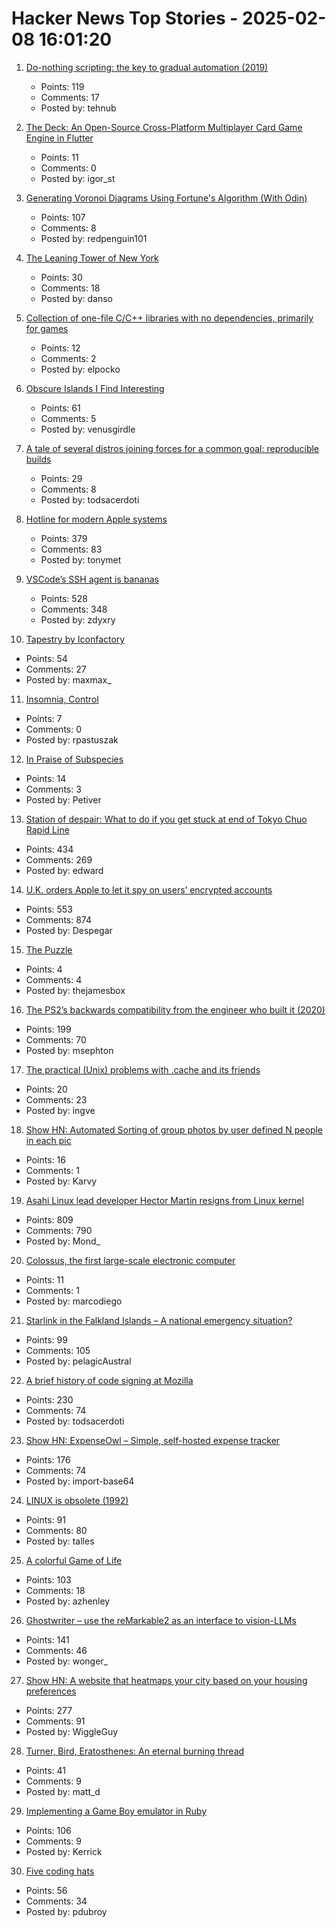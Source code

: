 # Hacker News Top Stories - 2025-02-08 16:01:20

1. [Do-nothing scripting: the key to gradual automation (2019)](https://blog.danslimmon.com/2019/07/15/do-nothing-scripting-the-key-to-gradual-automation/)
   - Points: 119
   - Comments: 17
   - Posted by: tehnub

2. [The Deck: An Open-Source Cross-Platform Multiplayer Card Game Engine in Flutter](https://github.com/xajik/thedeck)
   - Points: 11
   - Comments: 0
   - Posted by: igor_st

3. [Generating Voronoi Diagrams Using Fortune's Algorithm (With Odin)](https://redpenguin101.github.io/html/posts/2025_01_21_voronoi.html)
   - Points: 107
   - Comments: 8
   - Posted by: redpenguin101

4. [The Leaning Tower of New York](https://www.newyorker.com/magazine/2025/02/10/the-leaning-tower-of-new-york)
   - Points: 30
   - Comments: 18
   - Posted by: danso

5. [Collection of one-file C/C++ libraries with no dependencies, primarily for games](https://github.com/RandyGaul/cute_headers)
   - Points: 12
   - Comments: 2
   - Posted by: elpocko

6. [Obscure Islands I Find Interesting](https://amanvir.com/obscure-islands)
   - Points: 61
   - Comments: 5
   - Posted by: venusgirdle

7. [A tale of several distros joining forces for a common goal: reproducible builds](https://video.fosdem.org/2025/h1302/fosdem-2025-6479-a-tale-of-several-distros-joining-forces-for-a-common-goal-reproducible-builds.av1.webm)
   - Points: 29
   - Comments: 8
   - Posted by: todsacerdoti

8. [Hotline for modern Apple systems](https://github.com/mierau/hotline)
   - Points: 379
   - Comments: 83
   - Posted by: tonymet

9. [VSCode’s SSH agent is bananas](https://fly.io/blog/vscode-ssh-wtf/)
   - Points: 528
   - Comments: 348
   - Posted by: zdyxry

10. [Tapestry by Iconfactory](https://usetapestry.com/)
   - Points: 54
   - Comments: 27
   - Posted by: maxmax_

11. [Insomnia, Control](https://untested.sonnet.io/notes/insomnia-control/)
   - Points: 7
   - Comments: 0
   - Posted by: rpastuszak

12. [In Praise of Subspecies](https://aeon.co/essays/the-case-for-subspecies-the-neglected-unit-of-conservation)
   - Points: 14
   - Comments: 3
   - Posted by: Petiver

13. [Station of despair: What to do if you get stuck at end of Tokyo Chuo Rapid Line](https://soranews24.com/2024/12/21/station-of-despair-what-to-do-if-you-get-stuck-at-the-end-of-tokyos-chuo-rapid-line/)
   - Points: 434
   - Comments: 269
   - Posted by: edward

14. [U.K. orders Apple to let it spy on users’ encrypted accounts](https://www.washingtonpost.com/technology/2025/02/07/apple-encryption-backdoor-uk/)
   - Points: 553
   - Comments: 874
   - Posted by: Despegar

15. [The Puzzle](https://silence.bearblog.dev/the-puzzle/)
   - Points: 4
   - Comments: 4
   - Posted by: thejamesbox

16. [The PS2’s backwards compatibility from the engineer who built it (2020)](https://freelansations.medium.com/the-story-of-the-ps2s-backwards-compatibility-from-the-engineer-who-built-it-ec39cf5a0353)
   - Points: 199
   - Comments: 70
   - Posted by: msephton

17. [The practical (Unix) problems with .cache and its friends](https://utcc.utoronto.ca/~cks/space/blog/sysadmin/DotCacheDirectoriesProblem)
   - Points: 20
   - Comments: 23
   - Posted by: ingve

18. [Show HN: Automated Sorting of group photos by user defined N people in each pic](https://github.com/Karvy-Singh/Sort_Memories)
   - Points: 16
   - Comments: 1
   - Posted by: Karvy

19. [Asahi Linux lead developer Hector Martin resigns from Linux kernel](https://lkml.org/lkml/2025/2/7/9)
   - Points: 809
   - Comments: 790
   - Posted by: Mond_

20. [Colossus, the first large-scale electronic computer](https://www.colossus-computer.com/colossus1.html#section02)
   - Points: 11
   - Comments: 1
   - Posted by: marcodiego

21. [Starlink in the Falkland Islands – A national emergency situation?](https://www.openfalklands.com/february-2025-starlink-in-the-falkland-islands-a-national-emergency-situation/)
   - Points: 99
   - Comments: 105
   - Posted by: pelagicAustral

22. [A brief history of code signing at Mozilla](https://hearsum.ca/posts/history-of-code-signing-at-mozilla/)
   - Points: 230
   - Comments: 74
   - Posted by: todsacerdoti

23. [Show HN: ExpenseOwl – Simple, self-hosted expense tracker](https://github.com/Tanq16/ExpenseOwl)
   - Points: 176
   - Comments: 74
   - Posted by: import-base64

24. [LINUX is obsolete (1992)](https://groups.google.com/g/comp.os.minix/c/wlhw16QWltI)
   - Points: 91
   - Comments: 80
   - Posted by: talles

25. [A colorful Game of Life](https://colorlife.quick.jaredforsyth.com)
   - Points: 103
   - Comments: 18
   - Posted by: azhenley

26. [Ghostwriter – use the reMarkable2 as an interface to vision-LLMs](https://github.com/awwaiid/ghostwriter)
   - Points: 141
   - Comments: 46
   - Posted by: wonger_

27. [Show HN: A website that heatmaps your city based on your housing preferences](https://theretowhere.com/)
   - Points: 277
   - Comments: 91
   - Posted by: WiggleGuy

28. [Turner, Bird, Eratosthenes: An eternal burning thread](https://www.cambridge.org/core/journals/journal-of-functional-programming/article/turner-bird-eratosthenes-an-eternal-burning-thread/32E2EDF5D5EAEC95F13D313BC97B86F0)
   - Points: 41
   - Comments: 9
   - Posted by: matt_d

29. [Implementing a Game Boy emulator in Ruby](https://sacckey.dev/posts/implementing-a-game-boy-emulator-in-ruby/)
   - Points: 106
   - Comments: 9
   - Posted by: Kerrick

30. [Five coding hats](https://dubroy.com/blog/five-coding-hats/)
   - Points: 56
   - Comments: 34
   - Posted by: pdubroy

